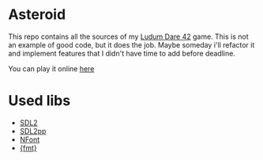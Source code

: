 # Asteroid
This repo contains all the sources of my [Ludum Dare 42](https://ldjam.com/events/ludum-dare/42/asteroid) game. This is not an example of good code, but it does the job. Maybe someday i'll refactor it and implement features that I didn't have time to add before deadline.

You can play it online [here](https://cheetah.github.io/ld42/)

# Used libs
- [SDL2](https://www.libsdl.org/index.php)
- [SDL2pp](https://www.libsdl.org/index.php)
- [NFont](https://github.com/grimfang4/nfont)
- [{fmt}](http://fmtlib.net/latest/index.html)
